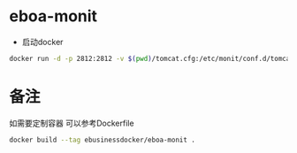 # eboa-monit

- 启动docker

```sh
docker run -d -p 2812:2812 -v $(pwd)/tomcat.cfg:/etc/monit/conf.d/tomcat.cfg -v /var/run/docker.sock:/var/run/docker.sock ebusinessdocker/eboa-monit
```

# 备注
如需要定制容器 可以参考Dockerfile

```sh
docker build --tag ebusinessdocker/eboa-monit .
```

